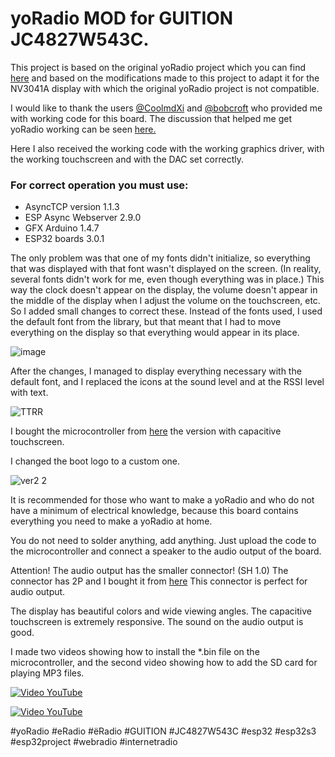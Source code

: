 # yoRadio MOD for GUITION JC4827W543C.

This project is based on the original yoRadio project which you can find [here](https://github.com/e2002/yoradio) and based on the modifications made to this project to adapt it for the NV3041A display with which the original yoRadio project is not compatible.

I would like to thank the users [@CoolmdXi](https://github.com/CoolmdXi) and [@bobcroft](https://github.com/bobcroft)
who provided me with working code for this board.
The discussion that helped me get yoRadio working can be seen [here.](https://github.com/e2002/yoradio/issues/105)

Here I also received the working code with the working graphics driver, with the working touchscreen and with the DAC set correctly.

### For correct operation you must use:
- AsyncTCP version 1.1.3
- ESP Async Webserver 2.9.0
- GFX Arduino 1.4.7
- ESP32 boards 3.0.1

The only problem was that one of my fonts didn't initialize, so everything that was displayed with that font wasn't displayed on the screen. (In reality, several fonts didn't work for me, even though everything was in place.)
This way the clock doesn't appear on the display, the volume doesn't appear in the middle of the display when I adjust the volume on the touchscreen, etc.
So I added small changes to correct these.
Instead of the fonts used, I used the default font from the library, but that meant that I had to move everything on the display so that everything would appear in its place.

![image](https://github.com/user-attachments/assets/33d490fb-beec-4558-ac61-773df08958cb)

After the changes, I managed to display everything necessary with the default font, and I replaced the icons at the sound level and at the RSSI level with text.

![TTRR](https://github.com/user-attachments/assets/9dcf861a-cdf0-4b13-8958-604f3bdf259e)

I bought the microcontroller from [here](https://www.aliexpress.com/item/1005006729377800.html) the version with capacitive touchscreen.

I changed the boot logo to a custom one.

![ver2 2](https://github.com/user-attachments/assets/ea266052-0179-47a4-a38c-c418438a7dc8)

It is recommended for those who want to make a yoRadio and who do not have a minimum of electrical knowledge, because this board contains everything you need to make a yoRadio at home.

You do not need to solder anything, add anything.
Just upload the code to the microcontroller and connect a speaker to the audio output of the board.

Attention! The audio output has the smaller connector! (SH 1.0)
The connector has 2P and I bought it from [here](https://www.aliexpress.com/item/32921127444.html)
This connector is perfect for audio output.

The display has beautiful colors and wide viewing angles.
The capacitive touchscreen is extremely responsive.
The sound on the audio output is good.

I made two videos showing how to install the *.bin file on the microcontroller, and the second video showing how to add the SD card for playing MP3 files.

[![Video YouTube](https://i.imgur.com/c2yCwfi.png)](https://www.youtube.com/watch?v=828zJZ32_Bs)

[![Video YouTube](https://i.imgur.com/eu5dsCe.png)](https://www.youtube.com/watch?v=pMsSwy1TMJo?)

#yoRadio #eRadio #ёRadio #GUITION #JC4827W543C #esp32 #esp32s3 #esp32project #webradio #internetradio
